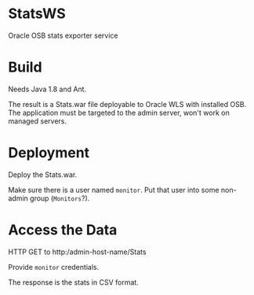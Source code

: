 # StatsWS
Oracle OSB stats exporter service

# Build

Needs Java 1.8 and Ant.

The result is a Stats.war file deployable to Oracle WLS with installed OSB. The application must be targeted to the admin server, won't work on managed servers.

# Deployment

Deploy the Stats.war.

Make sure there is a user named `monitor`. Put that user into some non-admin group (`Monitors`?).

# Access the Data

HTTP GET to http:/admin-host-name/Stats

Provide `monitor` credentials.

The response is the stats in CSV format.

